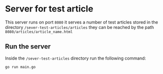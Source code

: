 # Server for test article

This server runs on port `8080` it serves a number of test articles stored in the directory `/sever-test-articles/articles` they can be reached by the path `8080/articles/article_name.html`

## Run the server

Inside the `/sever-test-articles` directory run the following command:

```bash
go run main.go
```
